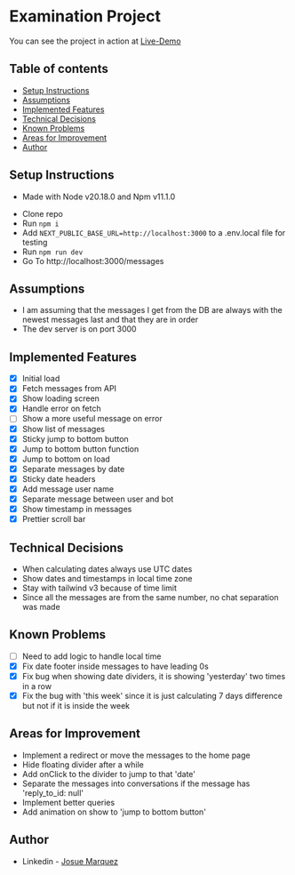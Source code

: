 # Examination Project

You can see the project in action at [Live-Demo](https://ai-examination-project-nu.vercel.app/messages)

## Table of contents

-   [Setup Instructions](#setup-instructions)
-   [Assumptions](#assumptions)
-   [Implemented Features](#implemented-features)
-   [Technical Decisions](#technical-decisions)
-   [Known Problems](#known-problems)
-   [Areas for Improvement](#areas-for-improvement)
-   [Author](#author)

## Setup Instructions

-   Made with Node v20.18.0 and Npm v11.1.0

*   Clone repo
*   Run `npm i`
*   Add `NEXT_PUBLIC_BASE_URL=http://localhost:3000` to a .env.local file for testing
*   Run `npm run dev`
*   Go To http://localhost:3000/messages

## Assumptions

-   I am assuming that the messages I get from the DB are always with the newest messages last and that they are in order
-   The dev server is on port 3000

## Implemented Features

-   [x] Initial load
-   [x] Fetch messages from API
-   [x] Show loading screen
-   [x] Handle error on fetch
-   [ ] Show a more useful message on error
-   [x] Show list of messages
-   [x] Sticky jump to bottom button
-   [x] Jump to bottom button function
-   [x] Jump to bottom on load
-   [x] Separate messages by date
-   [x] Sticky date headers
-   [x] Add message user name
-   [x] Separate message between user and bot
-   [x] Show timestamp in messages
-   [x] Prettier scroll bar

## Technical Decisions

-   When calculating dates always use UTC dates
-   Show dates and timestamps in local time zone
-   Stay with tailwind v3 because of time limit
-   Since all the messages are from the same number, no chat separation was made

## Known Problems

-   [ ] Need to add logic to handle local time
-   [x] Fix date footer inside messages to have leading 0s
-   [x] Fix bug when showing date dividers, it is showing 'yesterday' two times in a row
-   [x] Fix the bug with 'this week' since it is just calculating 7 days difference but not if it is inside the week

## Areas for Improvement

-   Implement a redirect or move the messages to the home page
-   Hide floating divider after a while
-   Add onClick to the divider to jump to that 'date'
-   Separate the messages into conversations if the message has 'reply_to_id: null'
-   Implement better queries
-   Add animation on show to 'jump to bottom button'

## Author

-   Linkedin - [Josue Marquez](https://www.linkedin.com/in/josuemarquez/)
